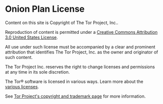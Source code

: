 # Onion Plan License

Content on this site is Copyright of The Tor Project, Inc..

Reproduction of content is permitted under a [Creative Commons Attribution 3.0
United States License](https://creativecommons.org/licenses/by/3.0/us/).

All use under such license must be accompanied by a clear and prominent
attribution that identifies The Tor Project, Inc. as the owner and originator
of such content.

The Tor Project Inc. reserves the right to change licenses and permissions at
any time in its sole discretion.

The Tor® software is licensed in various ways. Learn more about the [various
licenses](https://support.torproject.org/about/distribute-tor/).

See [Tor Project's copyright and trademark page][] for more information.

[Tor Project's copyright and trademark page]: https://www.torproject.org/about/trademark/
